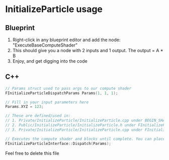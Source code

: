# InitializeParticle usage

## Blueprint

1. Right-click in any blueprint editor and add the node: "ExecuteBaseComputeShader"
2. This should give you a node with 2 inputs and 1 output. The output = A * B
3. Enjoy, and get digging into the code

## C++

```cpp
// Params struct used to pass args to our compute shader
FInitializeParticleDispatchParams Params(1, 1, 1);

// Fill in your input parameters here
Params.XYZ = 123;

// These are defined/used in:
// 1. Private/InitializeParticle/InitializeParticle.cpp under BEGIN_SHADER_PARAMETER_STRUCT
// 2. Public/InitializeParticle/InitializeParticle.h under FInitializeParticleDispatchParams
// 3. Private/InitializeParticle/InitializeParticle.cpp under FInitializeParticleInterface::DispatchRenderThread

// Executes the compute shader and blocks until complete. You can place outputs in the params struct
FInitializeParticleInterface::Dispatch(Params);
```

Feel free to delete this file
